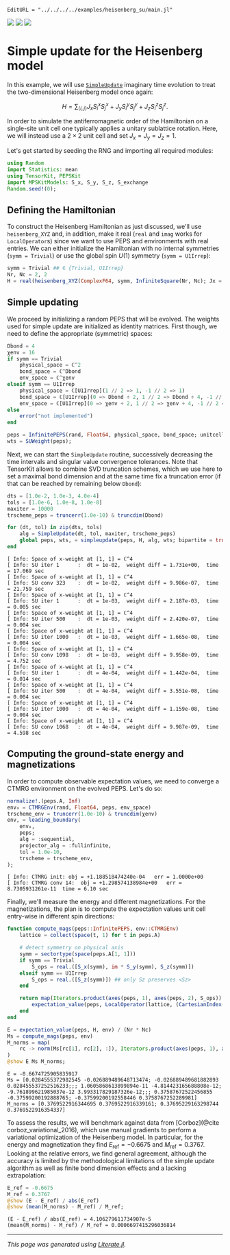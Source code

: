 ```@meta
EditURL = "../../../../examples/heisenberg_su/main.jl"
```

[![](https://mybinder.org/badge_logo.svg)](https://mybinder.org/v2/gh/QuantumKitHub/PEPSKit.jl/gh-pages?filepath=dev/examples/heisenberg_su/main.ipynb)
[![](https://img.shields.io/badge/show-nbviewer-579ACA.svg)](https://nbviewer.jupyter.org/github/QuantumKitHub/PEPSKit.jl/blob/gh-pages/dev/examples/heisenberg_su/main.ipynb)
[![](https://img.shields.io/badge/download-project-orange)](https://minhaskamal.github.io/DownGit/#/home?url=https://github.com/QuantumKitHub/PEPSKit.jl/examples/tree/gh-pages/dev/examples/heisenberg_su)


# Simple update for the Heisenberg model

In this example, we will use [`SimpleUpdate`](@ref) imaginary time evolution to treat
the two-dimensional Heisenberg model once again:

```math
H = \sum_{\langle i,j \rangle} J_x S^{x}_i S^{x}_j + J_y S^{y}_i S^{y}_j + J_z S^{z}_i S^{z}_j.
```

In order to simulate the antiferromagnetic order of the Hamiltonian on a single-site unit
cell one typically applies a unitary sublattice rotation. Here, we will instead use a
$2 \times 2$ unit cell and set $J_x = J_y = J_z = 1$.

Let's get started by seeding the RNG and importing all required modules:

````julia
using Random
import Statistics: mean
using TensorKit, PEPSKit
import MPSKitModels: S_x, S_y, S_z, S_exchange
Random.seed!(0);
````

## Defining the Hamiltonian

To construct the Heisenberg Hamiltonian as just discussed, we'll use `heisenberg_XYZ` and,
in addition, make it real (`real` and `imag` works for `LocalOperator`s) since we want to
use PEPS and environments with real entries. We can either initialize the Hamiltonian with
no internal symmetries (`symm = Trivial`) or use the global spin $U(1)$ symmetry
(`symm = U1Irrep`):

````julia
symm = Trivial ## ∈ {Trivial, U1Irrep}
Nr, Nc = 2, 2
H = real(heisenberg_XYZ(ComplexF64, symm, InfiniteSquare(Nr, Nc); Jx = 1, Jy = 1, Jz = 1));
````

## Simple updating

We proceed by initializing a random PEPS that will be evolved.
The weights used for simple update are initialized as identity matrices.
First though, we need to define the appropriate (symmetric) spaces:

````julia
Dbond = 4
χenv = 16
if symm == Trivial
    physical_space = ℂ^2
    bond_space = ℂ^Dbond
    env_space = ℂ^χenv
elseif symm == U1Irrep
    physical_space = ℂ[U1Irrep](1 // 2 => 1, -1 // 2 => 1)
    bond_space = ℂ[U1Irrep](0 => Dbond ÷ 2, 1 // 2 => Dbond ÷ 4, -1 // 2 => Dbond ÷ 4)
    env_space = ℂ[U1Irrep](0 => χenv ÷ 2, 1 // 2 => χenv ÷ 4, -1 // 2 => χenv ÷ 4)
else
    error("not implemented")
end

peps = InfinitePEPS(rand, Float64, physical_space, bond_space; unitcell = (Nr, Nc));
wts = SUWeight(peps);
````

Next, we can start the `SimpleUpdate` routine, successively decreasing the time intervals
and singular value convergence tolerances. Note that TensorKit allows to combine SVD
truncation schemes, which we use here to set a maximal bond dimension and at the same time
fix a truncation error (if that can be reached by remaining below `Dbond`):

````julia
dts = [1.0e-2, 1.0e-3, 4.0e-4]
tols = [1.0e-6, 1.0e-8, 1.0e-8]
maxiter = 10000
trscheme_peps = truncerr(1.0e-10) & truncdim(Dbond)

for (dt, tol) in zip(dts, tols)
    alg = SimpleUpdate(dt, tol, maxiter, trscheme_peps)
    global peps, wts, = simpleupdate(peps, H, alg, wts; bipartite = true)
end
````

````
[ Info: Space of x-weight at [1, 1] = ℂ^4
[ Info: SU iter 1      :  dt = 1e-02,  weight diff = 1.731e+00,  time = 17.069 sec
[ Info: Space of x-weight at [1, 1] = ℂ^4
[ Info: SU conv 323    :  dt = 1e-02,  weight diff = 9.986e-07,  time = 21.759 sec
[ Info: Space of x-weight at [1, 1] = ℂ^4
[ Info: SU iter 1      :  dt = 1e-03,  weight diff = 2.187e-03,  time = 0.005 sec
[ Info: Space of x-weight at [1, 1] = ℂ^4
[ Info: SU iter 500    :  dt = 1e-03,  weight diff = 2.420e-07,  time = 0.004 sec
[ Info: Space of x-weight at [1, 1] = ℂ^4
[ Info: SU iter 1000   :  dt = 1e-03,  weight diff = 1.665e-08,  time = 0.004 sec
[ Info: Space of x-weight at [1, 1] = ℂ^4
[ Info: SU conv 1098   :  dt = 1e-03,  weight diff = 9.958e-09,  time = 4.752 sec
[ Info: Space of x-weight at [1, 1] = ℂ^4
[ Info: SU iter 1      :  dt = 4e-04,  weight diff = 1.442e-04,  time = 0.014 sec
[ Info: Space of x-weight at [1, 1] = ℂ^4
[ Info: SU iter 500    :  dt = 4e-04,  weight diff = 3.551e-08,  time = 0.004 sec
[ Info: Space of x-weight at [1, 1] = ℂ^4
[ Info: SU iter 1000   :  dt = 4e-04,  weight diff = 1.159e-08,  time = 0.004 sec
[ Info: Space of x-weight at [1, 1] = ℂ^4
[ Info: SU conv 1068   :  dt = 4e-04,  weight diff = 9.987e-09,  time = 4.598 sec

````

## Computing the ground-state energy and magnetizations

In order to compute observable expectation values, we need to converge a CTMRG environment
on the evolved PEPS. Let's do so:

````julia
normalize!.(peps.A, Inf)
env₀ = CTMRGEnv(rand, Float64, peps, env_space)
trscheme_env = truncerr(1.0e-10) & truncdim(χenv)
env, = leading_boundary(
    env₀,
    peps;
    alg = :sequential,
    projector_alg = :fullinfinite,
    tol = 1.0e-10,
    trscheme = trscheme_env,
);
````

````
[ Info: CTMRG init:	obj = +1.188518474240e-04	err = 1.0000e+00
[ Info: CTMRG conv 14:	obj = +1.298574138984e+00	err = 8.7305931261e-11	time = 6.10 sec

````

Finally, we'll measure the energy and different magnetizations. For the magnetizations,
the plan is to compute the expectation values unit cell entry-wise in different spin
directions:

````julia
function compute_mags(peps::InfinitePEPS, env::CTMRGEnv)
    lattice = collect(space(t, 1) for t in peps.A)

    # detect symmetry on physical axis
    symm = sectortype(space(peps.A[1, 1]))
    if symm == Trivial
        S_ops = real.([S_x(symm), im * S_y(symm), S_z(symm)])
    elseif symm == U1Irrep
        S_ops = real.([S_z(symm)]) ## only Sz preserves <Sz>
    end

    return map(Iterators.product(axes(peps, 1), axes(peps, 2), S_ops)) do (r, c, S)
        expectation_value(peps, LocalOperator(lattice, (CartesianIndex(r, c),) => S), env)
    end
end

E = expectation_value(peps, H, env) / (Nr * Nc)
Ms = compute_mags(peps, env)
M_norms = map(
    rc -> norm(Ms[rc[1], rc[2], :]), Iterators.product(axes(peps, 1), axes(peps, 2))
)
@show E Ms M_norms;
````

````
E = -0.6674725905835917
Ms = [0.0284555372982545 -0.026889489648713474; -0.026889489681882893 0.028455537252516233;;; 1.0605868613899894e-11 -4.814423165688808e-12; -9.761899621985037e-12 3.993317829187326e-12;;; 0.37587672522456855 -0.37599200192888765; -0.37599200192558446 0.3758767252289981]
M_norms = [0.3769522916344695 0.3769522916339161; 0.37695229163298744 0.3769522916354337]

````

To assess the results, we will benchmark against data from [Corboz](@cite corboz_variational_2016),
which use manual gradients to perform a variational optimization of the Heisenberg model.
In particular, for the energy and magnetization they find $E_\text{ref} = -0.6675$ and
$M_\text{ref} = 0.3767$. Looking at the relative errors, we find general agreement, although
the accuracy is limited by the methodological limitations of the simple update algorithm as
well as finite bond dimension effects and a lacking extrapolation:

````julia
E_ref = -0.6675
M_ref = 0.3767
@show (E - E_ref) / abs(E_ref)
@show (mean(M_norms) - M_ref) / M_ref;
````

````
(E - E_ref) / abs(E_ref) = 4.106279611734907e-5
(mean(M_norms) - M_ref) / M_ref = 0.0006697415296036814

````

---

*This page was generated using [Literate.jl](https://github.com/fredrikekre/Literate.jl).*

